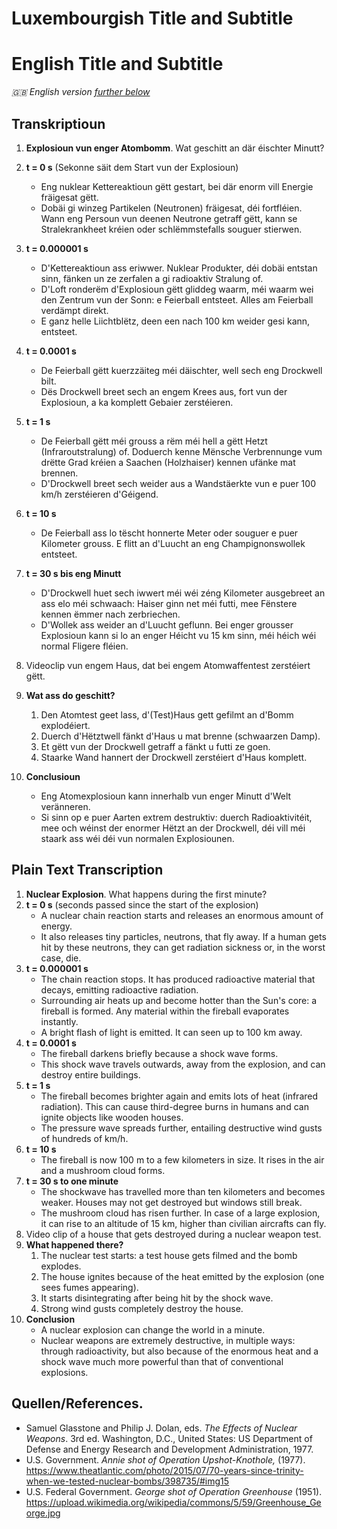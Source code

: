 # Luxembourgish Title and Subtitle
# English Title and Subtitle
_:gb: English version [further below](#plain-text-transcription)_

## Transkriptioun
1. __Explosioun vun enger Atombomm__. Wat geschitt an där éischter Minutt?
2. __t = 0 s__ (Sekonne säit dem Start vun der Explosioun)
   - Eng nuklear Kettereaktioun gëtt gestart, bei där enorm vill Energie fräigesat gëtt.
   - Dobäi gi winzeg Partikelen (Neutronen) fräigesat, déi fortfléien.
     Wann eng Persoun vun deenen Neutrone getraff gëtt, kann se Stralekrankheet kréien oder schlëmmstefalls souguer stierwen.
3. __t = 0.000001 s__
   - D'Kettereaktioun ass eriwwer.
     Nuklear Produkter, déi dobäi entstan sinn, fänken un ze zerfalen a gi radioaktiv Stralung of.
   - D'Loft ronderëm d'Explosioun gëtt gliddeg waarm, méi waarm wei den Zentrum vun der Sonn: e Feierball entsteet.
     Alles am Feierball verdämpt direkt.
   - E ganz helle Liichtblëtz, deen een nach 100 km weider gesi kann, entsteet.

4. __t = 0.0001 s__
   - De Feierball gëtt kuerzzäiteg méi däischter, well sech eng Drockwell bilt.
   - Dës Drockwell breet sech an engem Krees aus, fort vun der Explosioun, a ka komplett Gebaier zerstéieren.
5. __t = 1 s__
   - De Feierball gëtt méi grouss a rëm méi hell a gëtt Hetzt (Infraroutstralung) of.
     Doduerch kenne Mënsche Verbrennunge vum drëtte Grad kréien a Saachen (Holzhaiser) kennen ufänke mat brennen.
   - D'Drockwell breet sech weider aus a Wandstäerkte vun e puer 100 km/h zerstéieren d'Géigend.

6. __t = 10 s__
   - De Feierball ass lo tëscht honnerte Meter oder souguer e puer Kilometer grouss.
     E flitt an d'Luucht an eng Champignonswollek entsteet.
7. __t = 30 s bis eng Minutt__
   - D'Drockwell huet sech iwwert méi wéi zéng Kilometer ausgebreet an ass elo méi schwaach: Haiser ginn net méi futti, mee Fënstere kennen ëmmer nach zerbriechen.
   - D'Wollek ass weider an d'Luucht geflunn.
     Bei enger grousser Explosioun kann si lo an enger Héicht vu 15 km sinn, méi héich wéi normal Fligere fléien.
8. Videoclip vun engem Haus, dat bei engem Atomwaffentest zerstéiert gëtt.
9. __Wat ass do geschitt?__
   1. Den Atomtest geet lass, d'(Test)Haus gett gefilmt an d'Bomm explodéiert.
   2. Duerch d'Hëtztwell fänkt d'Haus u mat brenne (schwaarzen Damp).
   3. Et gëtt vun der Drockwell getraff a fänkt u futti ze goen.
   4. Staarke Wand hannert der Drockwell zerstéiert d'Haus komplett.
10. __Conclusioun__
    - Eng Atomexplosioun kann innerhalb vun enger Minutt d'Welt veränneren.
    - Si sinn op e puer Aarten extrem destruktiv: duerch Radioaktivitéit, mee och wéinst der enormer Hëtzt an der Drockwell, déi vill méi staark ass wéi déi vun normalen Explosiounen.

## Plain Text Transcription
1. __Nuclear Explosion__. What happens during the first minute?
2. __t = 0 s__ (seconds passed since the start of the explosion)
   - A nuclear chain reaction starts and releases an enormous amount of energy.
   - It also releases tiny particles, neutrons, that fly away.
     If a human gets hit by these neutrons, they can get radiation sickness or, in the worst case, die.
3. __t = 0.000001 s__
   - The chain reaction stops. It has produced radioactive material that decays, emitting radioactive radiation.
   - Surrounding air heats up and become hotter than the Sun's core: a fireball is formed.
     Any material within the fireball evaporates instantly.
   - A bright flash of light is emitted. It can seen up to 100 km away.
4. __t = 0.0001 s__
   - The fireball darkens briefly because a shock wave forms.
   - This shock wave travels outwards, away from the explosion, and can destroy entire buildings.
5. __t = 1 s__
   - The fireball becomes brighter again and emits lots of heat (infrared radiation).
     This can cause third-degree burns in humans and can ignite objects like wooden houses.
   - The pressure wave spreads further, entailing destructive wind gusts of hundreds of km/h.
6. __t = 10 s__
   - The fireball is now 100 m to a few kilometers in size.
     It rises in the air and a mushroom cloud forms.
7. __t = 30 s to one minute__
   - The shockwave has travelled more than ten kilometers and becomes weaker.
     Houses may not get destroyed but windows still break.
   - The mushroom cloud has risen further.
     In case of a large explosion, it can rise to an altitude of 15 km, higher than civilian aircrafts can fly.
8. Video clip of a house that gets destroyed during a nuclear weapon test.
9. __What happened there?__
   1. The nuclear test starts: a test house gets filmed and the bomb explodes.
   2. The house ignites because of the heat emitted by the explosion (one sees fumes appearing).
   3. It starts disintegrating after being hit by the shock wave.
   4. Strong wind gusts completely destroy the house.
10. __Conclusion__
    - A nuclear explosion can change the world in a minute.
    - Nuclear weapons are extremely destructive, in multiple ways: through radioactivity, but also because of the enormous heat and a shock wave much more powerful than that of conventional explosions.

## Quellen/References.
- Samuel Glasstone and Philip J. Dolan, eds. _The Effects of Nuclear Weapons_.
  3rd ed. Washington, D.C., United States: US Department of Defense and
  Energy Research and Development Administration, 1977.
- U.S. Government. _Annie shot of Operation Upshot-Knothole,_ (1977). https://www.theatlantic.com/photo/2015/07/70-years-since-trinity-when-we-tested-nuclear-bombs/398735/#img15
- U.S. Federal Government. _George shot of Operation Greenhouse_ (1951). https://upload.wikimedia.org/wikipedia/commons/5/59/Greenhouse_George.jpg
